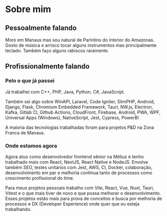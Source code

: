 # Sobre mim

## Pessoalmente falando

Moro em Manaus mas sou natural de Parintins do interior do Amazonas. Gosto de música e arrisco tocar alguns instrumentos mas principalmente teclado. Também faço alguns rabiscos raramente.

## Profissionalmente falando

### Pelo o que já passei

Já trabalhei com C++, PHP, Java, Python, C#, JavaScript.

Também sei algo sobre WinAPI, Laravel, Code Igniter, SlimPHP, Android, Django, Flask, Chromium Embedded Framework, Tauri, NW.js, Electron, Kafka, Gitlab CI, Github Actions, CloudFront, Firebase, Android, PWA, WPF, Universal Apps (Windows), NativeScript, Jest, Cypress, PowerBI

A maioria das tecnologias trabalhadas foram para projetos P&D na Zona Franca de Manaus.

### Onde estamos agora

Agora atuo como desenvolvedor frontend sênior na Méliuz e tenho trabalhado mais com React, NextJS, React Native e NodeJS. Envolve também SEO, testes unitários com Jest, AWS, CI, Docker, colaboração, desenvolvimento em par e melhoria contínua tanto de processos como crescimento profissional do time.

Para meus projetos pessoais trabalho com Vite, React, Vue, Nuxt, Tauri, Vitest e o que mais tiver de novo e que possa melhorar o desenvolvimento. Esses projetos estão mais para prova de conceitos e busca por melhoria de processos e DX (Developer Experience) onde quer que eu esteja trabalhando.